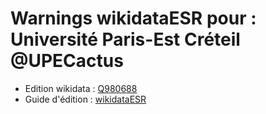 Warnings wikidataESR pour : Université Paris-Est Créteil @UPECactus
================

- Edition wikidata : [Q980688](https://www.wikidata.org/wiki/Q980688)
- Guide d'édition : [wikidataESR](https://github.com/cpesr/wikidataESR/)

